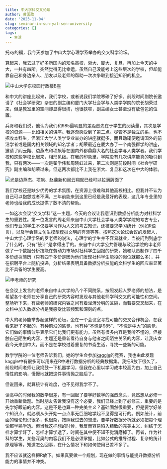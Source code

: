 ```yaml
---
title: 中大学科交叉论坛
author: 黄国政
date: '2023-11-04'
slug: seminar-in-sun-yat-sen-university
categories: []
tags:
  - 生活
---
```


<!--more-->

托xy的福，我今天参加了中山大学心理学系举办的交叉科学论坛。

算起来，我去过了好多所国内的知名高校，浙大、厦大、复旦，再加上今天的中大，一共有四所。突然觉得无比幸运，虽然自己没能考上这些层次的学校，但却能靠自己和身边亲人、朋友以及老师的帮助一次次争取到接近知识的机会。

![中山大学东校园行政楼B座](/images/posts/2023/11/11-04-seminar.jpg)

和中大的讲座比起来，我们学校，或者说我们学院寒碜了好多。前段时间副院长邀请了《社会学研究》杂志的副主编和厦门大学社会学与人类学学院的院长胡荣过来，但是教室里的空间却显得很挤，也很狭窄，副主编女士甚至没有放包包的位置。

兵哥和我们说，他认为我们和985最明显的差距首先在于学生的阅读量，其次是学校的资源——比如相关的讲座。我逐渐感受到了第二点。尽管不是独立的系，也不招收本科生，但浙江大学人类学专业举办的讲座就挺多，而且动辄便邀请国外的前沿学者或是国内相关领域的知名学者；胡荣最近在厦大办了一个南强群学的讲座，邀请了阎云翔、边燕杰和项飙等在国内外都鼎鼎大名的社会学与人类学者。我们学校和这些学校比起来，相形见绌。在我的印象里，学院没有几次讲座能真的吸引到我，只有两次——一次是翟学伟和周晓虹过来，第二次则是前段时间《社会学研究》副主编和胡荣过来。但这两次都比不上我在浙大、复旦和这次在中大的体验。

![光是边燕杰、项飙、赵鼎新和阎云翔就已经可以拉满牌面了](/images/posts/2023/11/11-04-nanqiang.jpg)

我们学校还是缺少优秀的学术氛围，在资源上很难和其他高校相比。但我并不认为自己可以抱怨或者不满，三年前能来到这里已经是我最好的表现，这几年专业里的老师也给我的成长提供了数不清的帮助。

一如这次会议“交叉学科”这一主题，今天的会议让我意识到数据分析能力对社科学生的重要性。第一位发言的周老师来自中山大学社会学与人类学学院的考古专业，他们专业的学生不仅要学习作为人文的考古知识，还被要求学习统计（例如R语言），以及学会建立仿生模型模拟文明的奔溃等等。按照这次论坛会议的发起人，中山大学心理学系的罗老师的说法，心理学的学生并不容易就业，当被问到到底学了什么时，只有“统计”是拿得出手的。来自中山大学公共管理与政治学院的申老师做了一个数据分析技能在劳动力市场对社科学生回报的研究，她和队员制作了四千多份虚拟简历（只有四千多份是因为他们发现社科学生能投的岗位就那么多），并在招聘平台上随机投递，分析结果表明具备数据分析技能的文科学生的回应率显著比不具备的学生要高。

![申老师的研究](/images/posts/2023/11/11-04-data-student.jpg)

在会议上发言的老师来自中山大学的八个不同院系，按照发起人罗老师的想法，是希望各个老师在分享自己的研究内容时发现与其他老师学科交叉的可能性和空间。整场听下来，有些老师的研究内容之间有着泾渭分明的区隔，而若要交叉起来，在文科中加入数据分析是我感受比较频繁和深刻的点。

中大的老师能举办起这样的论坛，坐在一个会议室寻找可能的交叉合作机会，在我看来挺了不起的，有种前沿的感觉，也有种“不愧是985”、“不愧是中大”的感觉，它们做的事情似乎表示它们比我们更有能力。虽然有很多内容是我听不懂的，但接触自己陌生的内容，主题还是重新看待自身与他者之间陌生关系的内容，让我庆幸我今天来到中大，而不是在学校过着重复的书斋生活，寻找一些新的可能。

数学学院的一位老师告诉我们，她的学生会参加[kaggle](https:www.kaggle.com)的竞赛，我也由此发现kaggle中有很多可以用来在R中进行数据分析的经典数据集。我把R放下很久了，前段时间老师让我捣鼓一下机器学习，但我在心里以学习成本较高为由，加上自己惰性的影响，慢慢地就把这件事情抛之脑后了。

但说回来，就算统计有难度，也不见得我学不了。

读高中的时候我的数学很差，有一回起了要学好数学的强烈念头，竟然想从必修一开始重新做题。当时朋友告诉我没有这个必要，我们已经上到了必修三，重要的是先学好眼前的内容。这是不是也算一种完美主义？基础固然很重要，但是要学好某个知识点，就必须从头开始一点点事无巨细地学起不见得是可行的。例如统计，前面的理论知识很多，也很杂，按照我过去的想法，要学好数据分析就必须把每个理论都学熟学透。但当我这样想的时候，我反而容易陷入精致的完美主义，纠结于怎样才算学好了，怎样才算学透了，时间在其中便不知不觉消磨掉了。再者，作为社科的学生，某些深奥的内容我们不是必须掌握，比如公式的推导过程、复杂的统计原理等等，知道怎么回事，在什么情况下和如何使用已差不多了。

我不应该就这样把R放下。如果真要做一个规划，现在做的事情与能提升数据分析能力的事情并不冲突。